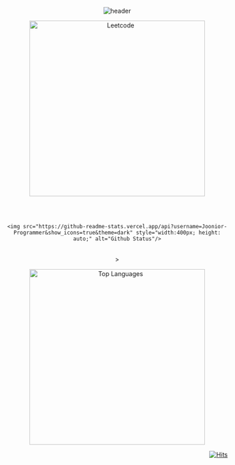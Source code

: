 <div align="center">

  ![header](https://capsule-render.vercel.app/api?type=transparent&color=auto&height=200&section=header&text=Joonior%20Programmer%20\(%20Joon%20\)&fontSize=65&fontColor=868686)
  
  <img src="https://leetcard.jacoblin.cool/Joonior-Programmer?theme=dark&font=Andika" style="width: 400px; height: auto;" alt="Leetcode"/>
  
  <br/><br/>
  
    <img src="https://github-readme-stats.vercel.app/api?username=Joonior-Programmer&show_icons=true&theme=dark" style="width:400px; height: auto;" alt="Github Status"/>
  
  <br/>><br/>
  
  <img src="https://github-readme-stats.vercel.app/api/top-langs/?username=Joonior-Programmer&layout=compact&theme=dark&langs_count=8" style="width:400px; height: auto;" alt="Top Languages"/>

</div>

<div align="end">
  
  [![Hits](https://hits.seeyoufarm.com/api/count/incr/badge.svg?url=https%3A%2F%2Fgithub.com%2FJoonior-Programmer&count_bg=%2379C83D&title_bg=%23555555&icon=&icon_color=%23E7E7E7&title=Visitor&edge_flat=false)](https://hits.seeyoufarm.com)

</div>

<!--
**Joonior-Programmer/Joonior-Programmer** is a ✨ _special_ ✨ repository because its `README.md` (this file) appears on your GitHub profile.

Here are some ideas to get you started:

- 🔭 I’m currently working on ...
- 🌱 I’m currently learning ...
- 👯 I’m looking to collaborate on ...
- 🤔 I’m looking for help with ...
- 💬 Ask me about ...
- 📫 How to reach me: ...
- 😄 Pronouns: ...
- ⚡ Fun fact: ...
-->
